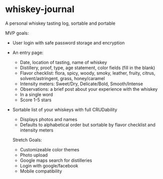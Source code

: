 # whiskey-journal
A personal whiskey tasting log, sortable and portable

MVP goals: 
- User login with safe password storage and encryption
- An entry page: 
  - Date, location of tasting, name of whiskey
  - Distillery, proof, type, age statement, color fields (fill in the blank)
  - Flavor checklist: flora, spicy, woody, smoky, leather, fruity, citrus, solvent/astringent, grass, honey/caramel
  - Intensity meters: Sweet/Dry, Delicate/Bold, Smooth/Intense
  - Observations: a brief post about your experience with the whiskey
  - In a single word
  - Score 1-5 stars
- Sortable list of your whiskeys with full CRUDability
  - Displays photos and names
  - Defaults to alphabetical order but sortable by flavor checklist and intensity meters
  
  Stretch Goals:
  - Customizeable color themes
  - Photo upload
  - Google maps search for distilleries
  - Login with google/facebook
  - Mobile compatibility
